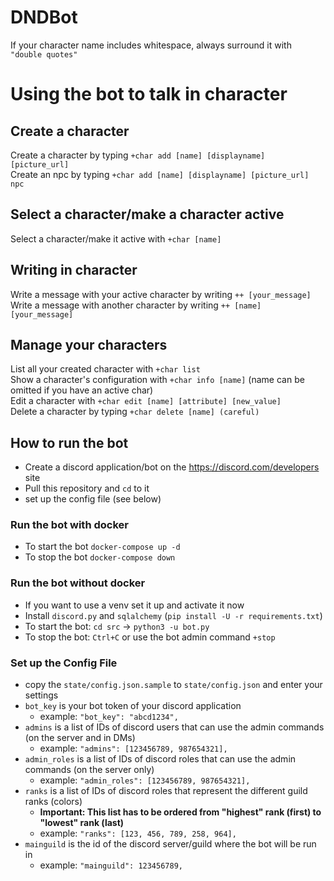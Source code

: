 # DNDBot
If your character name includes whitespace, always surround it with `"double quotes"`

# Using the bot to talk in character
## Create a character
Create a character by typing `+char add [name] [displayname] [picture_url]`  
Create an npc by typing `+char add [name] [displayname] [picture_url] npc` 
## Select a character/make a character active
Select a character/make it active with `+char [name]` 
## Writing in character
Write a message with your active character by writing `++ [your_message]`  
Write a message with another character by writing `++ [name] [your_message]` 
## Manage your characters
List all your created character with `+char list`  
Show a character\'s configuration with `+char info [name]` (name can be omitted if you have an active char)  
Edit a character with `+char edit [name] [attribute] [new_value]`  
Delete a character by typing `+char delete [name] (careful)` 

## How to run the bot
* Create a discord application/bot on the https://discord.com/developers site
* Pull this repository and `cd` to it
* set up the config file (see below)
### Run the bot with docker
* To start the bot `docker-compose up -d` 
* To stop the bot `docker-compose down`

### Run the bot without docker
* If you want to use a venv set it up and activate it now 
* Install `discord.py` and `sqlalchemy` (`pip install -U -r requirements.txt`)
* To start the bot: `cd src` -> `python3 -u bot.py`
* To stop the bot: `Ctrl+C` or use the bot admin command `+stop`


### Set up the Config File
* copy the `state/config.json.sample` to `state/config.json` and enter your settings
* `bot_key` is your bot token of your discord application
  + example: `"bot_key": "abcd1234",`
* `admins` is a list of IDs of discord users that can use the admin commands (on the server and in DMs)
  + example: `"admins": [123456789, 987654321],`
* `admin_roles` is a list of IDs of discord roles that can use the admin commands (on the server only)
  + example: `"admin_roles": [123456789, 987654321],`
* `ranks` is a list of IDs of discord roles that represent the different guild ranks (colors) 
  + **Important: This list has to be ordered from "highest" rank (first) to "lowest" rank (last)**
  + example: `"ranks": [123, 456, 789, 258, 964],`
* `mainguild` is the id of the discord server/guild where the bot will be run in
  + example: `"mainguild": 123456789,`
